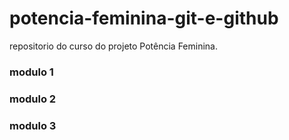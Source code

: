 # potencia-feminina-git-e-github

repositorio do curso do projeto Potência Feminina.


### modulo 1
### modulo 2
### modulo 3